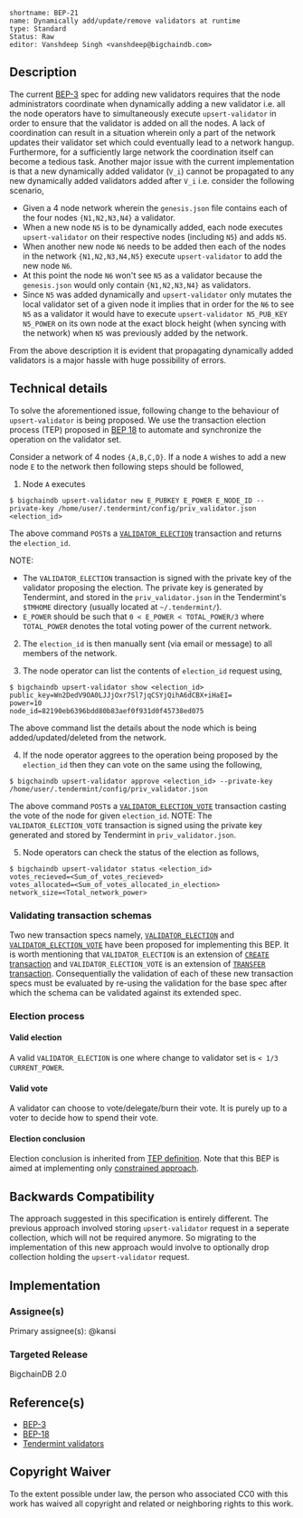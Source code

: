 ```
shortname: BEP-21
name: Dynamically add/update/remove validators at runtime
type: Standard
Status: Raw
editor: Vanshdeep Singh <vanshdeep@bigchaindb.com>
```

## Description

The current [BEP-3](../3/) spec for adding new validators requires that the node administrators coordinate when dynamically adding a new validator i.e. all the node operators have to simultaneously execute `upsert-validator` in order to ensure that the validator is added on all the nodes. A lack of coordination can result in a situation wherein only a part of the network updates their validator set which could eventually lead to a network hangup. Furthermore, for a sufficiently large network the coordination itself can become a tedious task.
Another major issue with the current implementation is that a new dynamically added validator (`V_i`) cannot be propagated to any new dynamically added validators added after `V_i` i.e. consider the following scenario,


- Given a 4 node network wherein the `genesis.json` file contains each of the four nodes `{N1,N2,N3,N4}` a validator.
- When a new node `N5` is to be dynamically added, each node executes `upsert-validator` on their respective nodes (including `N5`) and adds `N5`.
- When another new node `N6` needs to be added then each of the nodes in the network `{N1,N2,N3,N4,N5}` execute `upsert-validator` to add the new node `N6`.
- At this point the node `N6` won't see `N5` as a validator because the `genesis.json` would only contain `{N1,N2,N3,N4}` as validators.
- Since `N5` was added dynamically and `upsert-validator` only mutates the local validator set of a given node it implies that in order for the `N6` to see `N5` as a validator it would have to execute `upsert-validator N5_PUB_KEY N5_POWER` on its own node at the exact block height (when syncing with the network) when `N5` was previously added by the network.


From the above description it is evident that propagating dynamically added validators is a major hassle with huge possibility of errors.


## Technical details

To solve the aforementioned issue, following change to the behaviour of `upsert-validator` is being proposed. We use the transaction election process (TEP) proposed in [BEP 18](../18) to automate and synchronize the operation on the validator set.

Consider a network of 4 nodes `{A,B,C,D}`. If a node `A` wishes to add a new node `E` to the network then following steps should be followed,

1. Node `A` executes

  ```
  $ bigchaindb upsert-validator new E_PUBKEY E_POWER E_NODE_ID --private-key /home/user/.tendermint/config/priv_validator.json
  <election_id>
 ```

  The above command `POST`s a [`VALIDATOR_ELECTION`][spec_validator_election] transaction and returns the `election_id`.

  NOTE:

  - The `VALIDATOR_ELECTION` transaction is signed with the private key of the validator proposing the election. The private key is generated by Tendermint, and stored in the `priv_validator.json` in the Tendermint's `$TMHOME` directory (usually located at `~/.tendermint/`).
  - `E_POWER` should be such that `0 < E_POWER < TOTAL_POWER/3` where `TOTAL_POWER` denotes the total voting power of the current network.


2. The `election_id` is then manually sent (via email or message) to all members of the network.

3. The node operator can list the contents of `election_id` request using,

  ```
  $ bigchaindb upsert-validator show <election_id>
  public_key=Wn2DedV9OA0LJJjOxr7Sl7jqCSYjQihA6dCBX+iHaEI=
  power=10
  node_id=82190eb6396bdd80b83aef0f931d0f45738ed075
  ```

  The above command list the details about the node which is being added/updated/deleted from the network.

4. If the node operator aggrees to the operation being proposed by the `election_id` then they can vote on the same using the following,

  ```
  $ bigchaindb upsert-validator approve <election_id> --private-key /home/user/.tendermint/config/priv_validator.json
  ```

  The above command `POST`s a [`VALIDATOR_ELECTION_VOTE`][spec_validator_election_vote] transaction casting the vote of the node for given `election_id`.
  NOTE: The `VALIDATOR_ELECTION_VOTE` transaction is signed using the private key generated and stored by Tendermint in `priv_validator.json`.

5. Node operators can check the status of the election as follows,

  ```
  $ bigchaindb upsert-validator status <election_id>
  votes_recieved=<Sum_of_votes_recieved>
  votes_allocated=<Sum_of_votes_allocated_in_election>
  network_size=<Total_network_power>
  ```

### Validating transaction schemas
Two new transaction specs namely, [`VALIDATOR_ELECTION`][spec_validator_election] and [`VALIDATOR_ELECTION_VOTE`][spec_validator_election_vote] have been proposed for implementing this BEP. It is worth mentioning that `VALIDATOR_ELECTION` is an extension of [`CREATE` transaction](../13) and `VALIDATOR_ELECTION_VOTE` is an extension of [`TRANSFER` transaction](../13). Consequentially the validation of each of these new transaction specs must be evaluated by re-using the validation for the base spec after which the schema can be validated against its extended spec.


### Election process

#### Valid election

A valid `VALIDATOR_ELECTION` is one where change to validator set is `< 1/3 CURRENT_POWER`.

#### Valid vote

A validator can choose to vote/delegate/burn their vote. It is purely up to a voter to decide how to spend their vote.

#### Election conclusion

Election conclusion is inherited from [TEP definition](../18#concluding-election). Note that this BEP is aimed at implementing only [constrained approach](../18#constrained-approach-approach-1).


## Backwards Compatibility 
The approach suggested in this specification is entirely different. The previous approach involved storing `upsert-validator` request in a seperate collection, which will not be required anymore. So migrating to the implementation of this new approach would involve to optionally drop collection holding the `upsert-validator` request.


## Implementation

### Assignee(s)
Primary assignee(s): @kansi

### Targeted Release
BigchainDB 2.0


## Reference(s)
- [BEP-3](../3)
- [BEP-18](../18)
- [Tendermint validators](http://tendermint.readthedocs.io/en/master/specification/validators.html)


## Copyright Waiver
To the extent possible under law, the person who associated CC0 with this work has waived all copyright and related or neighboring rights to this work.


[spec_validator_election]: ./transaction_validator_election_v2.0.yaml
[spec_validator_election_vote]: ./transaction_validator_election_vote_v2.0.yaml

